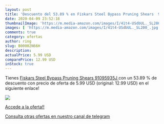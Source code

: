 ```yaml
---
layout: post
title: 'Descuento del 53.89 % en Fiskars Steel Bypass Pruning Shears  910'
date: 2020-04-09 23:52:18
thumbnailImage: 'https://m.media-amazon.com/images/I/41t4-USdbUL._SL200_.jpg'
images: [ 'https://m.media-amazon.com/images/I/41t4-USdbUL._SL200_.jpg' ]
comments: true
category: ofertas
author: ring
slug: B00002N66H
description:
actualPrice: 5.99 USD
comparePrice: 12.99 USD
inStock: true
---
```


Tienes [Fiskars Steel Bypass Pruning Shears  91095935J ](https://www.amazon.com/dp/B00002N66H/?tag=redken08-20) con un 53.89 % de descuento con precio de oferta de 5.99 USD (original: 12.99 USD) en el siguiente enlace!

[![](https://m.media-amazon.com/images/I/41t4-USdbUL._SL200_.jpg)](https://www.amazon.com/dp/B00002N66H/?tag=redken08-20)

[Accede a la oferta!!](https://www.amazon.com/dp/B00002N66H/?tag=redken08-20)

[Consulta otras ofertas en nuestro canal de telegram](https://t.me/s/ofertas25)
